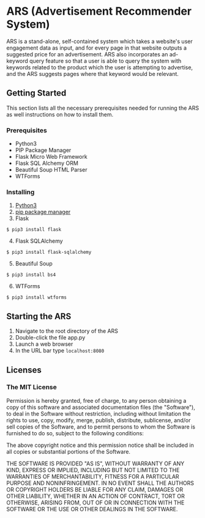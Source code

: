 # ARS (Advertisement Recommender System)
ARS is a stand-alone, self-contained system which takes a website's user engagement data as input, and for every page in that website outputs a suggested price for an advertisement. ARS also incorporates an ad-keyword query feature so that a user is able to query the system with keywords related to the product which the user is attempting to advertise, and the ARS suggests pages where that keyword would be relevant.

## Getting Started
This section lists all the necessary prerequisites needed for running the ARS as well instructions on how to install them.

### Prerequisites
- Python3
- PIP Package Manager
- Flask Micro Web Framework 
- Flask SQL Alchemy ORM
- Beautiful Soup HTML Parser
- WTForms

### Installing
1. [Python3](https://www.python.org/downloads/)
2. [pip package manager](https://pip.pypa.io/en/stable/installing/)
3. Flask
```
$ pip3 install flask
```
4. Flask SQLAlchemy
```
$ pip3 install flask-sqlalchemy
```
5. Beautiful Soup
```
$ pip3 install bs4
```
6. WTForms
```
$ pip3 install wtforms
```

## Starting the ARS
1. Navigate to the root directory of the ARS
2. Double-click the file app.py
3. Launch a web browser
4. In the URL bar type `localhost:8080`

## Licenses
### The MIT License

Permission is hereby granted, free of charge, to any person obtaining a copy of this software and associated documentation files (the "Software"), to deal in the Software without restriction, including without limitation the rights to use, copy, modify, merge, publish, distribute, sublicense, and/or sell copies of the Software, and to permit persons to whom the Software is furnished to do so, subject to the following conditions:

The above copyright notice and this permission notice shall be included in all copies or substantial portions of the Software.

THE SOFTWARE IS PROVIDED "AS IS", WITHOUT WARRANTY OF ANY KIND, EXPRESS OR IMPLIED, INCLUDING BUT NOT LIMITED TO THE WARRANTIES OF MERCHANTABILITY, FITNESS FOR A PARTICULAR PURPOSE AND NONINFRINGEMENT. IN NO EVENT SHALL THE AUTHORS OR COPYRIGHT HOLDERS BE LIABLE FOR ANY CLAIM, DAMAGES OR OTHER LIABILITY, WHETHER IN AN ACTION OF CONTRACT, TORT OR OTHERWISE, ARISING FROM, OUT OF OR IN CONNECTION WITH THE SOFTWARE OR THE USE OR OTHER DEALINGS IN THE SOFTWARE.
